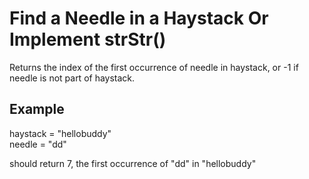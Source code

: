 # Find a Needle in a Haystack Or Implement strStr()

Returns the index of the first occurrence of needle in haystack, or -1 if needle is not part of haystack.

## Example
haystack = "hellobuddy" <br />
needle = "dd"

should return 7, the first occurrence of "dd" in "hellobuddy"